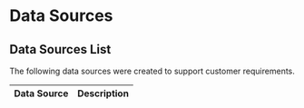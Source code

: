 # Data Sources

## Data Sources List

The following data sources were created to support customer requirements.

| Data Source | Description       |
| :------          | :------           |


